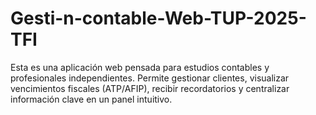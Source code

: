 # Gesti-n-contable-Web-TUP-2025-TFI
Esta es una aplicación web pensada para estudios contables y profesionales independientes. Permite gestionar clientes, visualizar vencimientos fiscales (ATP/AFIP), recibir recordatorios y centralizar información clave en un panel intuitivo.
